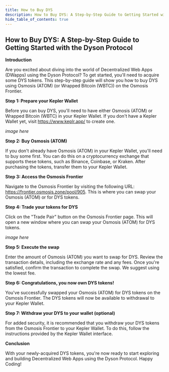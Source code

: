```yaml
---
title: How to Buy DYS
description: How to Buy DYS: A Step-by-Step Guide to Getting Started with the Dyson Protocol
hide_table_of_contents: true
---
```

## How to Buy DYS: A Step-by-Step Guide to Getting Started with the Dyson Protocol

**Introduction**

Are you excited about diving into the world of Decentralized Web Apps (DWapps) using the Dyson Protocol? To get started, you'll need to acquire some DYS tokens. This step-by-step guide will show you how to buy DYS using Osmosis (ATOM) (or Wrapped Bitcoin (WBTC)) on the Osmosis Frontier.

**Step 1: Prepare your Kepler Wallet**

Before you can buy DYS, you'll need to have either Osmosis (ATOM) or Wrapped Bitcoin (WBTC) in your Kepler Wallet. If you don't have a Kepler Wallet yet, visit https://www.keplr.app/ to create one.

*image here* 

**Step 2: Buy Osmosis (ATOM)**

If you don't already have Osmosis (ATOM) in your Kepler Wallet, you'll need to buy some first. You can do this on a cryptocurrency exchange that supports these tokens, such as Binance, Coinbase, or Kraken. After purchasing the tokens, transfer them to your Kepler Wallet.

**Step 3: Access the Osmosis Frontier**

Navigate to the Osmosis Frontier by visiting the following URL: https://frontier.osmosis.zone/pool/905. This is where you can swap your Osmosis (ATOM) or for DYS tokens.

**Step 4: Trade your tokens for DYS**

Click on the "Trade Pair" button on the Osmosis Frontier page. This will open a new window where you can swap your Osmosis (ATOM) for DYS tokens.

*image here* 

**Step 5: Execute the swap**

Enter the amount of Osmosis (ATOM) you want to swap for DYS. Review the transaction details, including the exchange rate and any fees. Once you're satisfied, confirm the transaction to complete the swap. We suggest using the lowest fee.

**Step 6: Congratulations, you now own DYS tokens!**

You've successfully swapped your Osmosis (ATOM) for DYS tokens on the Osmosis Frontier. The DYS tokens will now be available to withdrawal to your Kepler Wallet.

**Step 7: Withdraw your DYS to your wallet (optional)**

For added security, it is recommended that you withdraw your DYS tokens from the Osmosis Frontier to your Kepler Wallet. To do this, follow the instructions provided by the Kepler Wallet interface.

**Conclusion**

With your newly-acquired DYS tokens, you're now ready to start exploring and building Decentralized Web Apps using the Dyson Protocol. Happy Coding!



